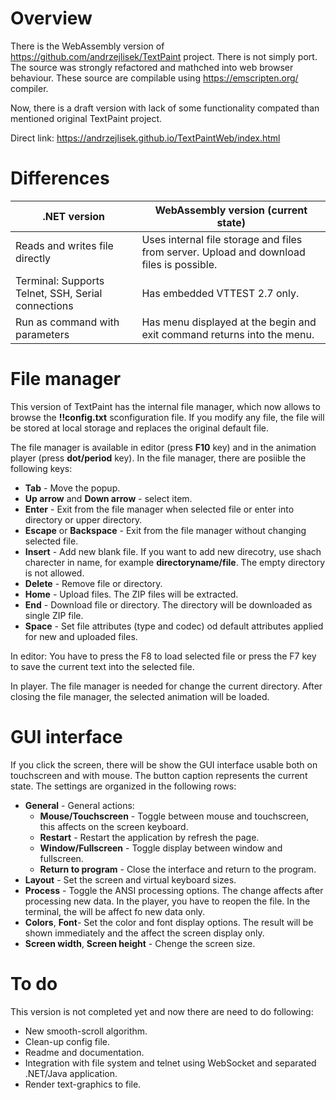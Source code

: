 # Overview

There is the WebAssembly version of [https://github\.com/andrzejlisek/TextPaint](https://github.com/andrzejlisek/TextPaint "https://github.com/andrzejlisek/TextPaint") project\. There is not simply port\. The source was strongly refactored and mathched into web browser behaviour\. These source are compilable using [https://emscripten\.org/](https://emscripten.org/ "https://emscripten.org/") compiler\.

Now, there is a draft version with lack of some functionality compated than mentioned original TextPaint project\.

Direct link: [https://andrzejlisek\.github\.io/TextPaintWeb/index\.html](https://andrzejlisek.github.io/TextPaintWeb/index.html "https://andrzejlisek.github.io/TextPaintWeb/index.html") 

# Differences

| \.NET version | WebAssembly version \(current state\) |
| --- | --- |
| Reads and writes file directly | Uses internal file storage and files from server\. Upload and download files is possible\. |
| Terminal: Supports Telnet, SSH, Serial connections | Has embedded VTTEST 2\.7 only\. |
| Run as command with parameters | Has menu displayed at the begin and exit command returns into the menu\. |

# File manager

This version of TextPaint has the internal file manager, which now allows to browse the **\!\!config\.txt** sconfiguration file\. If you modify any file, the file will be stored at local storage and replaces the original default file\.

The file manager is available in editor \(press **F10** key\) and in the animation player \(press **dot/period** key\)\. In the file manager, there are posiible the following keys:


* **Tab** \- Move the popup\.
* **Up arrow** and **Down arrow** \- select item\.
* **Enter** \- Exit from the file manager when selected file or enter into directory or upper directory\.
* **Escape** or **Backspace** \- Exit from the file manager without changing selected file\.
* **Insert** \- Add new blank file\. If you want to add new direcotry, use shach charecter in name, for example **directoryname/file**\. The empty directory is not allowed\.
* **Delete** \- Remove file or directory\.
* **Home** \- Upload files\. The ZIP files will be extracted\.
* **End** \- Download file or directory\. The directory will be downloaded as single ZIP file\.
* **Space** \- Set file attributes \(type and codec\) od default attributes applied for new and uploaded files\.

In editor: You have to press the F8 to load selected file or press the F7 key to save the current text into the selected file\.

In player\. The file manager is needed for change the current directory\. After closing the file manager, the selected animation will be loaded\.

# GUI interface

If you click the screen, there will be show the GUI interface usable both on touchscreen and with mouse\. The button caption represents the current state\. The settings are organized in the following rows:


* **General** \- General actions:
  * **Mouse/Touchscreen** \- Toggle between mouse and touchscreen, this affects on the screen keyboard\.
  * **Restart** \- Restart the application by refresh the page\.
  * **Window/Fullscreen** \- Toggle display between window and fullscreen\.
  * **Return to program** \- Close the interface and return to the program\.
* **Layout** \- Set the screen and virtual keyboard sizes\.
* **Process** \- Toggle the ANSI processing options\. The change affects after processing new data\. In the player, you have to reopen the file\. In the terminal, the will be affect fo new data only\.
* **Colors**, **Font**\- Set the color and font display options\. The result will be shown immediately and the affect the screen display only\.
* **Screen width**, **Screen height** \- Chenge the screen size\.

# To do

This version is not completed yet and now there are need to do following:


* New smooth\-scroll algorithm\.
* Clean\-up config file\.
* Readme and documentation\.
* Integration with file system and telnet using WebSocket and separated \.NET/Java application\.
* Render text\-graphics to file\.




